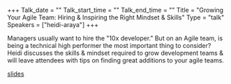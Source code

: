 +++
Talk_date = ""
Talk_start_time = ""
Talk_end_time = ""
Title = "Growing Your Agile Team: Hiring & Inspiring the Right Mindset & Skills"
Type = "talk"
Speakers = ["heidi-araya"]
+++

Managers usually want to hire the "10x developer." But on an Agile team, is being a technical high performer the most important thing to consider? Heidi discusses the skills & mindset required to grow development teams & will leave attendees with tips on finding great additions to your agile teams.

[slides](https://assets.devopsdays.org/events/2019/stockholm/Hiring-Agile-Talent.pdf)
